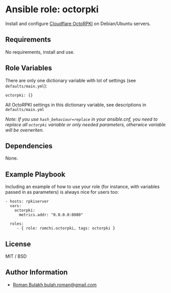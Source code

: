 # Ansible role: octorpki

Install and configure [Cloudflare OctoRPKI](https://github.com/cloudflare/cfrpki) on Debian/Ubuntu servers.

## Requirements

No requirements, install and use.


## Role Variables

There are only one dictionary variable with lot of settings (see `defaults/main.yml`):
    
    octorpki: {}

All OctoRPKI settings in this dictionary variable, see descriptions in `defaults/main.yml`

_Note: If you use `hash_behaviour=replace` in your ansible.cnf, you need to replace all `octorpki` variable or only needed parameters, otherwice variable will be overwriten._

Dependencies
------------

None.

Example Playbook
----------------

Including an example of how to use your role (for instance, with variables passed in as parameters) is always nice for users too:

    - hosts: rpkiserver
      vars:
        octorpki:
          metrics.addr: "0.0.0.0:8080"

      roles:
         - { role: romchi.octorpki, tags: octorpki }

License
-------

MIT / BSD

Author Information
------------------

* [Roman Bulakh <bulah.roman@gmail.com>](https://github.com/romchi)
